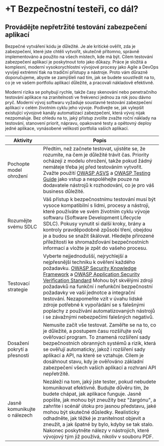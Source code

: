 # +T Bezpečnostní testeři, co dál?

## Provádějte nepřetržité testování zabezpečení aplikací

Bezpečné vytváření kódu je důležité. Je ale kritické ověřit, zda je zabezpečení, které jste chtěli vytvořit, skutečně přítomno, správně implementováno a použito na všech místech, kde má být. Cílem testování zabezpečení aplikací je poskytnout toto jako důkazy. Práce je složitá a komplexní, moderní vysokorychlostní vývojové procesy jako Agile a DevOps vyvíjejí extrémní tlak na tradiční přístupy a nástroje. Proto vám důrazně doporučujeme, abyste se zamýšleli nad tím, jak se budete soustředit na to, co je ve vašem portfoliu aplikací důležité, a pracovali nákladově efektivně.

Moderní rizika se pohybují rychle, takže časy skenování nebo penetračního testování aplikace na zranitelnosti ve frekvenci jednou za rok jsou dávno pryč. Moderní vývoj softwaru vyžaduje soustavné testování zabezpečení aplikací v celém životním cyklu jeho vývoje. Podívejte se, jak vylepšít existující vývojové kanály automatizací zabezpečení, která vývoj nijak nezpomaluje. Bez ohledu na to, jaký přístup zvolíte zvažte roční náklady na testování, stanovení priorit, nápravu, opakované testy a opětovný deploy jedné aplikace, vynásobené velikostí portfolia vašich aplikací. 

| Aktivity | Popis |
| --- | --- |
| Pochopte model ohrožení | Předtím, než začnete testovat, ujistěte se, že rozumíte, na čem je důležité trávit čas. Priority ocházejí z modelu ohrožení, takže pokud žádný nemáteje třeba jej před testováním vytvořit. Zvažte použití [OWASP ASVS](https://www.owasp.org/index.php/ASVS) a [OWASP Testing Guide](https://www.owasp.org/index.php/OWASP_Testing_Project) jako vstup a nespoléhejte pouze na dodavatele nástrojů k rozhodování, co je pro váš business důležité. |
| Rozumějte svému SDLC | Váš přístup k bezpečnostnímu testování musí být vysoce kompatibilní s lidmi, procesy a nástroji, které používáte ve svém životním cyklu vývoje softwaru (Software Development Lifecycle SDLC). Pokusy vynutit si další kroky, brány a kontroly pravděpodobně způsobí tření, obejdou je a budou se snažit škálovat. Hledejte přirozené příležitosti ke shromažďování bezpečnostních informací a vložte je zpět do vašeho procesu. |
| Testovací strategie | Vyberte nejjednodušší, nejrychlejší a nejpřesnější techniku k ověření každého požadavku. [OWASP Security Knowledge Framework](https://www.owasp.org/index.php/OWASP_Security_Knowledge_Framework) a [OWASP Application Security Verification Standard](https://www.owasp.org/index.php/ASVS) Mohou být skvělými zdroji požadavků na funkční i nefunkční bezpečnostní požadavky ve vaší jednotce a integrační testování. Nezapomeňte vzít v úvahu lidské zdroje potřebné k vypořádání se s falešnými poplachy z používání automatizovaných nástrojů i se závažnými nebezpečími falešných negativů. |
| Dosažení pokrytí a přesnosti | Nemusíte začít vše testovat. Zaměřte se na to, co je důležité, a postupem času rozšiřujte svůj ověřovací program. To znamená rozšíření sady bezpečnostních obranných systémů a rizik, která se ověřují automaticky, jakož i rozšíření sady aplikací a API, na které se vztahuje. Cílem je dosáhnout stavu, kdy je ověřováno základní zabezpečení všech vašich aplikací a rozhraní API nepřetržitě. |
| Jasně komunikujte o nálezech | Nezáleží na tom, jaký jste tester, pokud nebudete komunikovat efektivně. Budujte důvěru tím, že budete chápat, jak aplikace funguje. Jasně popište, jak mohou být zneužity bez "žargónu", a zahrňte i scénář útoku pro jasnou představu, jaké mohou být skutečné důsledky. Realisticky odhadněte, jak těžké je zranitelnost objevit a zneužít, a jak špatné by bylo, kdyby se tak stalo. Nakonec poskytněte nálezy v nástrojích, které vývojový tým již používá, nikoliv v souboru PDF. |
